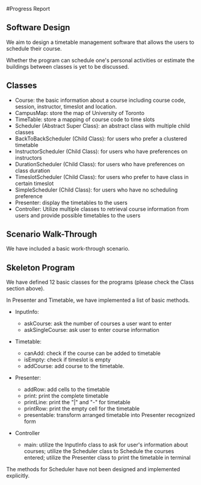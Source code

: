 #Progress Report

## Software Design
We aim to design a timetable management software that allows the users to schedule their course.

Whether the program can schedule one's personal activities or estimate the buildings between classes is yet to be discussed.

## Classes
- Course: the basic information about a course including course code, session, instructor, timeslot and location.
- CampusMap: store the map of University of Toronto
- TimeTable: store a mapping of course code to time slots
- Scheduler (Abstract Super Class): an abstract class with multiple child classes
- BackToBackScheduler (Child Class): for users who prefer a clustered timetable
- InstructorScheduler (Child Class): for users who have preferences on instructors
- DurationScheduler (Child Class): for users who have preferences on class duration
- TimeslotScheduler (Child Class): for users who prefer to have class in certain timeslot
- SimpleScheduler (Child Class): for users who have no scheduling preference
- Presenter: display the timetables to the users
- Controller: Utilize multiple classes to retrieval course information from users and provide possible timetables to the users

## Scenario Walk-Through
We have included a basic work-through scenario.


## Skeleton Program
We have defined 12 basic classes for the programs (please check the Class section above).

In Presenter and Timetable, we have implemented a list of basic methods.

- InputInfo:
  - askCourse: ask the number of courses a user want to enter 
  - askSingleCourse: ask user to enter course information
  
- Timetable: 
  - canAdd: check if the course can be added to timetable
  - isEmpty: check if timeslot is empty 
  - addCourse: add course to the timetable.
  
- Presenter:
  - addRow: add cells to the timetable
  - print: print the complete timetable
  - printLine: print the "|" and "-" for timetable
  - printRow: print the empty cell for the timetable
  - presentable: transform arranged timetable into Presenter recognized form

- Controller
  - main: utilize the InputInfo class to ask for user's information about courses; utilize the Scheduler class to Schedule the courses entered;
          utilize the Presenter class to print the timetable in terminal

The methods for Scheduler have not been designed and implemented explicitly.